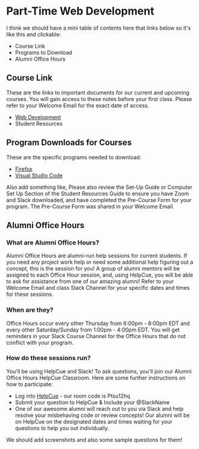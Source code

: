 # Part-Time Web Development

I think we should have a mini table of contents here that links below so it's like this and clickable:
- Course Link
- Programs to Download
- Alumni Office Hours


## Course Link
These are the links to important documents for our current and upcoming courses. You will gain access to these notes before your first class. Please refer to your Welcome Email for the exact date of access.

- [Web Development](https://github.com/HackerYou/con-ed-web-dev)
- Student Resources

## Program Downloads for Courses

These are the specific programs needed to download:

- [Firefox](https://www.mozilla.org/en-CA/firefox/new/)
- [Visual Studio Code](https://code.visualstudio.com/download)

Also add something like, Please also review the Set-Up Guide or Computer Set Up Section of the Student Resources Guide to ensure you have Zoom and Slack downloaded, and have completed the Pre-Course Form for your program. The Pre-Course Form was shared in your Welcome Email.

## Alumni Office Hours

### What are Alumni Office Hours?
Alumni Office Hours are alumni-run help sessions for current students. If you need any project work help or need some additional help figuring out a concept, this is the session for you! A group of alumni mentors will be assigned to each Office Hour session, and, using HelpCue, you will be able to ask for assistance from one of our amazing alumni! Refer to your Welcome Email and class Slack Channel for your specific dates and times for these sessions.

### When are they?
Office Hours occur every other Thursday from 6:00pm - 8:00pm EDT and every other Saturday/Sunday from 1:00pm - 4:00pm EDT. You will get reminders in your Slack Course Channel for the Office Hours that do not conflict with your program.

### How do these sessions run?
You'll be using HelpCue and Slack! To ask questions, you'll join our Alumni Office Hours HelpCue Classroom. Here are some further instructions on how to participate:
- Log into [HelpCue](https://www.helpcue.com/) - our room code is Ptsu12hq
- Submit your question to HelpCue & Include your @SlackName
- One of our awesome alumni will reach out to you via Slack and help resolve your misbehaving code or review concepts! Our alumni will be on HelpCue on the designated dates and times waiting for your questions to help you out individually. 

We should add screenshots and also some sample questions for them! 
